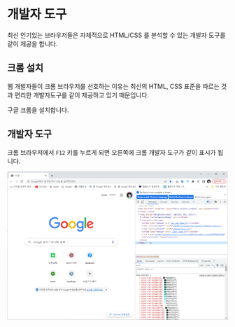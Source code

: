 # 개발자 도구

최신 인기있는 브라우저들은 자체적으로 HTML/CSS 를 분석할 수 있는 개발자 도구를 같이 제공을 합니다.



## 크롬 설치

웹 개발자들이 크롬 브라우저를 선호하는 이유는 최신의 HTML, CSS 표준을 따르는 것과 편리한 개발자도구를 같이 제공하고 있기 때문입니다.



구글 크롬을 설치합니다.



## 개발자 도구

크롬 브라우저에서 `F12` 키를 누르게 되면 오른쪽에 크롬 개발자 도구가 같이 표시가 됩니다.



![image-20230207192145680](./img/image-20230207192145680.png)




